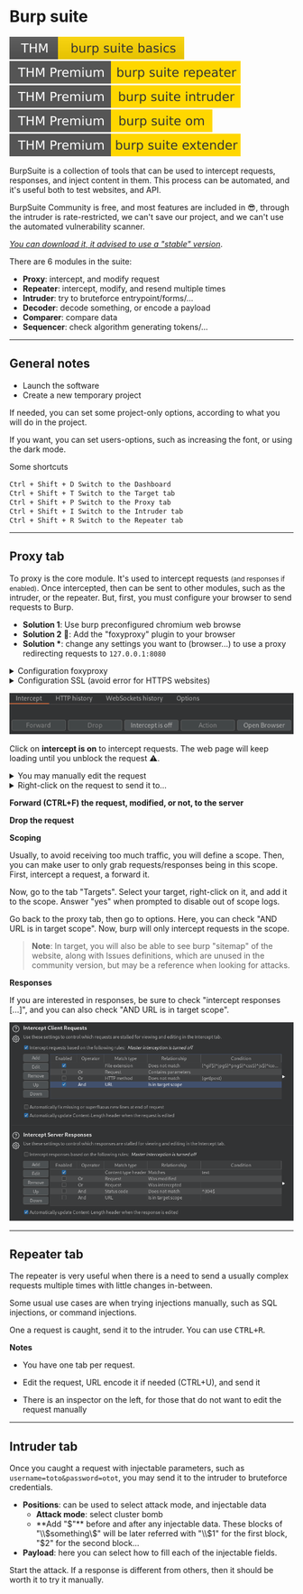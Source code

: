 # Burp suite

[![burpsuitebasics](../../../_badges/thm/burpsuitebasics.svg)](https://tryhackme.com/room/burpsuitebasics)
[![burpsuiterepeater](../../../_badges/thmp/burpsuiterepeater.svg)](https://tryhackme.com/room/burpsuiterepeater)
[![burpsuiteintruder](../../../_badges/thmp/burpsuiteintruder.svg)](https://tryhackme.com/room/burpsuiteintruder)
[![burpsuiteom](../../../_badges/thmp/burpsuiteom.svg)](https://tryhackme.com/room/burpsuiteom)
[![burpsuiteextender](../../../_badges/thmp/burpsuiteextender.svg)](https://tryhackme.com/room/burpsuiteextender)

<div class="row row-cols-md-2"><div>

BurpSuite is a collection of tools that can be used to intercept requests, responses, and inject content in them. This process can be automated, and it's useful both to test websites, and API.

BurpSuite Community is free, and most features are included in 😎, through the intruder is rate-restricted, we can't save our project, and we can't use the automated vulnerability scanner.

*[You can download it, it advised to use a "stable" version](https://portswigger.net/burp/releases#community)*.
</div><div>

There are 6 modules in the suite:

* **Proxy**: intercept, and modify request
* **Repeater**: intercept, modify, and resend multiple times
* **Intruder**: try to bruteforce entrypoint/forms/...
* **Decoder**: decode something, or encode a payload
* **Comparer**: compare data
* **Sequencer**: check algorithm generating tokens/...
</div></div>

<hr class="sep-both">

## General notes

<div class="row row-cols-md-2"><div>

* Launch the software
* Create a new temporary project

If needed, you can set some project-only options, according to what you will do in the project.

If you want, you can set users-options, such as increasing the font, or using the dark mode.

</div><div>

Some shortcuts

```
Ctrl + Shift + D Switch to the Dashboard
Ctrl + Shift + T Switch to the Target tab
Ctrl + Shift + P Switch to the Proxy tab
Ctrl + Shift + I Switch to the Intruder tab
Ctrl + Shift + R Switch to the Repeater tab
```
</div></div>

<hr class="sep-both">

## Proxy tab

<div class="row row-cols-md-2"><div>

To proxy is the core module. It's used to intercept requests <small>(and responses if enabled)</small>. Once intercepted, then can be sent to other modules, such as the intruder, or the repeater. But, first, you must configure your browser to send requests to Burp.

* **Solution 1**: Use burp preconfigured chromium web browse
* **Solution 2** 📌: Add the "foxyproxy" plugin to your browser
* **Solution \***: change any settings you want to (browser...) to use a proxy redirecting requests to `127.0.0.1:8080`

<details class="details-e">
<summary>Configuration foxyproxy</summary>

* Click on the plugin | options
* Create a new config with title=Burp, Proxy IP: 127.0.0.1, and Port: 8080

Now, when you click on the plugin, and  then the configuration, any request will be sent to Burp. It also means that when enabled, you "can't" browser your pages unless you allow the request to be sent in burp suite. Click on the plugin, and "turn off" the plugin when you are done.
</details>

<details class="details-e">
<summary>Configuration SSL (avoid error for HTTPS websites)</summary>

Aside from the solution 1, whatever mean you used to redirect requests, it won't with HTTPS requests. There isf documentation as to how you should fix it [here](https://portswigger.net/burp/documentation/desktop/external-browser-config/certificate).

* Intercept must be on in burp suite
* Go to `http://burpsuite/` | Click on "CA". Alternatively, you can use `http://burp/cert`.
* Add the CA to your browser, as explained in the doc. For firefox
  * Go to settings | search certificates
  * View certificates
  * Import the downloaded certificate
  * Check "Trust this CA to identify websites"
  * Done
</details>
</div><div>

![burp_suite_proxy_tab](_images/burp_suite_proxy_tab.png)

Click on **intercept is on** to intercept requests. The web page will keep loading until you unblock the request ⚠️.

<details class="details-e">
<summary>You may manually edit the request</summary>

If you do that for a form for instance, `search=toto`. Actually, "toto" here is **url-encoded**. It means that some characters that may not be used in URL are encoded. 

If you change a value, select it, and use `CTRL+U` to encode it again. Use `CTRL+SHIFT+U` to decode something.
</details>

<details class="details-e">
<summary>Right-click on the request to send it to...</summary>

You can send it to the intruder, repeater...

You can also specifically ask Burp suite to catch the response for this request, with "Do intercept > Response to this request".
</details>

<p class="border border-dark p-3">
<b>Forward (CTRL+F) the request, modified, or not, to the server</b>
</p>

<p class="border border-dark p-3">
<b>Drop the request</b>
</p>
</div></div>

<div class="row row-cols-md-2"><div>

**Scoping**

Usually, to avoid receiving too much traffic, you will define a scope. Then, you can make user to only grab requests/responses being in this scope. First, intercept a request, a forward it.

Now, go to the tab "Targets". Select your target, right-click on it, and add it to the scope. Answer "yes" when prompted to disable out of scope logs.

Go back to the proxy tab, then go to options. Here, you can check "AND URL is in target scope". Now, burp will only intercept requests in the scope.

> **Note**: In target, you will also be able to see burp "sitemap" of the website, along with Issues definitions, which are unused in the community version, but may be a reference when looking for attacks.

**Responses**

If you are interested in responses, be sure to check "intercept responses [...]", and you can also check "AND URL is in target scope".
</div><div class="align-self-center">

![burp_suite_proxy_scope_options](_images/burp_suite_proxy_scope_options.png)
</div></div>

<hr class="sep-both">

## Repeater tab

<div class="row row-cols-md-2"><div>

The repeater is very useful when there is a need to send a usually complex requests multiple times with little changes in-between.

Some usual use cases are when trying injections manually, such as SQL injections, or command injections.

One a request is caught, send it to the intruder. You can use <kbd>CTRL+R</kbd>.
</div><div>

**Notes**

* You have one tab per request.

* Edit the request, URL encode it if needed (CTRL+U), and send it

* There is an inspector on the left, for those that do not want to edit the request manually
</div></div>

<hr class="sep-both">

## Intruder tab

<div class="row row-cols-md-2"><div>

Once you caught a request with injectable parameters, such as `username=toto&password=otot`, you may send it to the intruder to bruteforce credentials.

* **Positions**: can be used to select attack mode, and injectable data
  * **Attack mode**: select cluster bomb
  * **Add "$"** before and after any injectable data. These blocks of "\\$something\\$" will be later referred with "\\$1" for the first block, "$2" for the second block...
* **Payload**: here you can select how to fill each of the injectable fields.
</div><div>

Start the attack. If a response is different from others, then it should be worth it to try it manually.
</div></div>